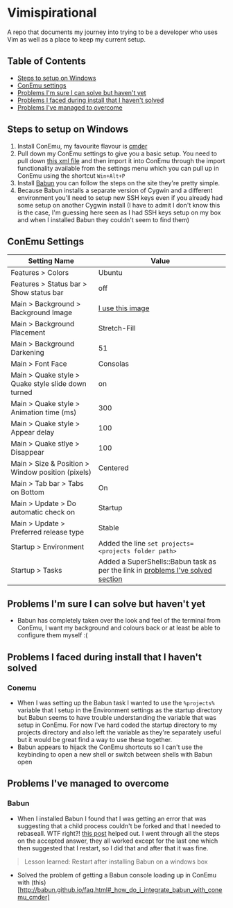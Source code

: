 # Vimispirational
A repo that documents my journey into trying to be a developer who uses Vim as well as a place to keep my current setup.

## Table of Contents
- [Steps to setup on Windows](#steps-to-setup-on-windows)
- [ConEmu settings](#conemu-settings)
- [Problems I'm sure I can solve but haven't yet](#problems-im-sure-i-can-solve-but-havent-yet)
- [Problems I faced during install that I haven't solved](#problems-i-faced-during-install-that-i-havent-solved)
- [Problems I've managed to overcome](#problems-ive-managed-to-overcome)

## Steps to setup on Windows
1. Install ConEmu, my favourite flavour is [cmder](http://cmder.net/)
1. Pull down my ConEmu settings to give you a basic setup. You need to pull down [this xml file](https://github.com/zacbraddy/Vimispirational/blob/master/con_emu_settings.xml) and then import it into ConEmu through the import functionality available from the settings menu which you can pull up in ConEmu using the shortcut `Win+Alt+P`
1. Install [Babun](http://babun.github.io) you can follow the steps on the site they're pretty simple.
1. Because Babun installs a separate version of Cygwin and a different environment you'll need to setup new SSH keys even if you already had some setup on another Cygwin install (I have to admit I don't know this is the case, I'm guessing here seen as I had SSH keys setup on my box and when I installed Babun they couldn't seem to find them)

## ConEmu Settings

|Setting Name|Value|
---|---
Features > Colors | Ubuntu
Features > Status bar > Show status bar | off
Main > Background > Background Image | [I use this image](https://wallpaperscraft.com/image/panda_art_apofiss_night_94616_1920x1080.jpg)
Main > Background Placement | Stretch-Fill
Main > Background Darkening | 51
Main > Font Face | Consolas
Main > Quake style > Quake style slide down turned | on
Main > Quake style > Animation time (ms) | 300
Main > Quake style > Appear delay | 100
Main > Quake stlye > Disappear | 100
Main > Size & Position > Window position (pixels) | Centered
Main > Tab bar > Tabs on Bottom | On
Main > Update > Do automatic check on | Startup
Main > Update > Preferred release type | Stable
Startup > Environment | Added the line `set projects=<projects folder path>`
Startup > Tasks | Added a SuperShells::Babun task as per the link in [problems I've solved section](#problems-ive-managed-to-overcome)

## Problems I'm sure I can solve but haven't yet
- Babun has completely taken over the look and feel of the terminal from ConEmu, I want my background and colours back or at least be able to configure them myself :(

## Problems I faced during install that I haven't solved
### Conemu
- When I was setting up the Babun task I wanted to use the `%projects% ` variable that I setup in the Environment settings as the startup directory but Babun seems to have trouble understanding the variable that was setup in ConEmu. For now I've hard coded the startup directory to my projects directory and also left the variable as they're separately useful but it would be great find a way to use these together.
- Babun appears to hijack the ConEmu shortcuts so I can't use the keybinding to open a new shell or switch between shells with Babun open 

## Problems I've managed to overcome
### Babun
- When I installed Babun I found that I was getting an error that was suggesting that a child process couldn't be forked and that I needed to rebaseall. WTF right?! [this post](https://stackoverflow.com/questions/9300722/cygwin-error-bash-fork-retry-resource-temporarily-unavailable) helped out. I went through all the steps on the accepted answer, they all worked except for the last one which then suggested that I restart, so I did that and after that it was fine. 
>Lesson learned: Restart after installing Babun on a windows box

- Solved the problem of getting a Babun console loading up in ConEmu with (this)[http://babun.github.io/faq.html#_how_do_i_integrate_babun_with_conemu_cmder]
